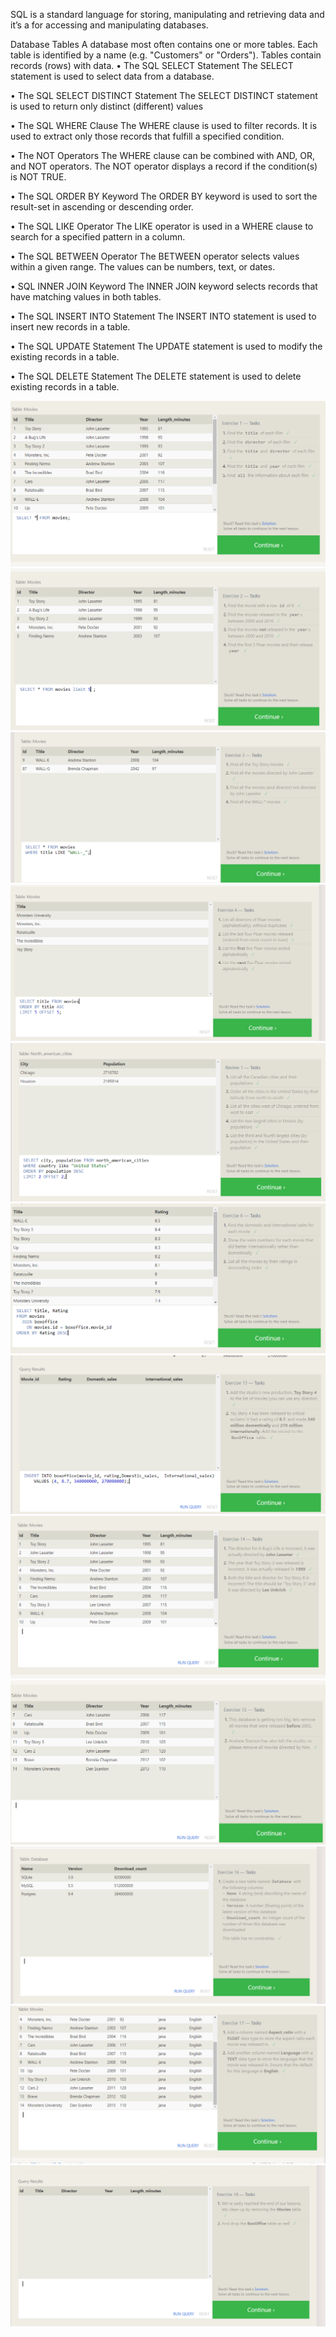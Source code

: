 SQL is a standard language for storing, manipulating and retrieving data and it’s a for accessing and manipulating databases.


Database Tables
A database most often contains one or more tables. Each table is identified by a name (e.g. "Customers" or "Orders"). Tables contain records (rows) with data.
•	The SQL SELECT Statement
The SELECT statement is used to select data from a database.


•	The SQL SELECT DISTINCT Statement
The SELECT DISTINCT statement is used to return only distinct (different) values


•	The SQL WHERE Clause
The WHERE clause is used to filter records.
It is used to extract only those records that fulfill a specified condition.


•	The NOT Operators
The WHERE clause can be combined with AND, OR, and NOT operators.
The NOT operator displays a record if the condition(s) is NOT TRUE.



•	The SQL ORDER BY Keyword
The ORDER BY keyword is used to sort the result-set in ascending or descending order.


•	The SQL LIKE Operator
The LIKE operator is used in a WHERE clause to search for a specified pattern in a column.



•	The SQL BETWEEN Operator
The BETWEEN operator selects values within a given range. The values can be numbers, text, or dates.


•	SQL INNER JOIN Keyword
The INNER JOIN keyword selects records that have matching values in both tables.


•	The SQL INSERT INTO Statement
The INSERT INTO statement is used to insert new records in a table.

•	The SQL UPDATE Statement
The UPDATE statement is used to modify the existing records in a table.


•	The SQL DELETE Statement
The DELETE statement is used to delete existing records in a table.

![L1](./sql_lessons/L1.PNG)
![L2](./sql_lessons/L2.PNG)
![L3](./sql_lessons/L3.PNG)
![L4](./sql_lessons/L4.PNG)
![L5](./sql_lessons/L5.PNG)
![L6](./sql_lessons/L6.PNG)
![L13](./sql_lessons/L13.PNG)
![L14](./sql_lessons/L14.PNG)
![L15](./sql_lessons/L15.PNG)
![L16](./sql_lessons/L16.PNG)
![L17](./sql_lessons/L17.PNG)
![L18](./sql_lessons/L18-End.PNG)
